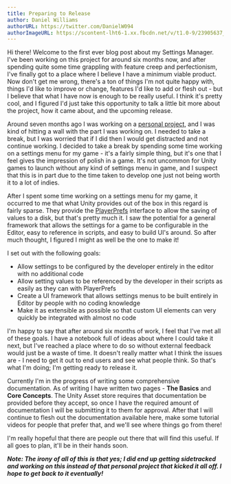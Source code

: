 ```yaml
---
title: Preparing to Release
author: Daniel Williams
authorURL: https://twitter.com/DanielW094
authorImageURL: https://scontent-lht6-1.xx.fbcdn.net/v/t1.0-9/23905637_10155516138994064_6909297686393900755_n.jpg?_nc_cat=104&_nc_ht=scontent-lht6-1.xx&oh=0da647cbbf726d75a4907434112a335d&oe=5CF34057
---
```


Hi there! Welcome to the first ever blog post about my Settings Manager. I've been working on this project for around six months now, and after spending quite some time grappling with feature creep and perfectionism, I've finally got to a place where I believe I have a minimum viable product. Now don't get me wrong, there's a ton of things I'm not quite happy with, things I'd like to improve or change, features I'd like to add or flesh out - but I believe that what I have now is enough to be really useful. I think it's pretty cool, and I figured I'd just take this opportunity to talk a little bit more about the project, how it came about, and the upcoming release.

<!--truncate-->

Around seven months ago I was working on a [personal project](https://sharploris.itch.io/robot-factory), and I was kind of hitting a wall with the part I was working on. I needed to take a break, but I was worried that if I did then I would get distracted and not continue working. I decided to take a break by spending some time working on a settings menu for my game - it's a fairly simple thing, but it's one that I feel gives the impression of polish in a game. It's not uncommon for Unity games to launch without any kind of settings menu in game, and I suspect that this is in part due to the time taken to develop one just not being worth it to a lot of indies. 

After I spent some time working on a settings menu for my game, it occurred to me that what Unity provides out of the box in this regard is fairly sparse. They provide the [PlayerPrefs](https://docs.unity3d.com/ScriptReference/PlayerPrefs.html) interface to allow the saving of values to a disk, but that's pretty much it. I saw the potential for a general framework that allows the settings for a game to be configurable in the Editor, easy to reference in scripts, and easy to build UI's around. So after much thought, I figured I might as well be the one to make it!

I set out with the following goals:
- Allow settings to be configured by the developer entirely in the editor with no additional code
- Allow setting values to be referenced by the developer in their scripts as easily as they can with PlayerPrefs
- Create a UI framework that allows settings menus to be built entirely in Editor by people with no coding knowledge
- Make it as extensible as possible so that custom UI elements can very quickly be integrated with almost no code

I'm happy to say that after around six months of work, I feel that I've met all of these goals. I have a notebook full of ideas about where I could take it next, but I've reached a place where to do so without external feedback would just be a waste of time. It doesn't really matter what I think the issues are - I need to get it out to end users and see what people think. So that's what I'm doing; I'm getting ready to release it.

Currently I'm in the progress of writing some comprehensive documentation. As of writing I have written two pages - **The Basics** and **Core Concepts**. The Unity Asset store requires that documentation be provided before they accept, so once I have the required amount of documentation I will be submitting it to them for approval. After that I will continue to flesh out the documentation available here, make some tutorial videos for people that prefer that, and we'll see where things go from there!

I'm really hopeful that there are people out there that will find this useful. If all goes to plan, it'll be in their hands soon.

**_Note: The irony of all of this is that yes; I did end up getting sidetracked and working on this instead of that personal project that kicked it all off. I hope to get back to it eventually!_**
